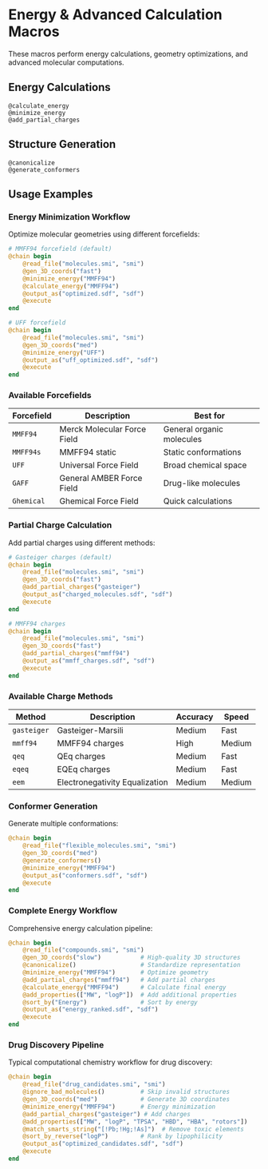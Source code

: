# Energy & Advanced Calculation Macros

These macros perform energy calculations, geometry optimizations, and advanced molecular computations.

## Energy Calculations

```@docs
@calculate_energy
@minimize_energy
@add_partial_charges
```

## Structure Generation

```@docs
@canonicalize
@generate_conformers
```

## Usage Examples

### Energy Minimization Workflow

Optimize molecular geometries using different forcefields:

```julia
# MMFF94 forcefield (default)
@chain begin
    @read_file("molecules.smi", "smi")
    @gen_3D_coords("fast")
    @minimize_energy("MMFF94")
    @calculate_energy("MMFF94")
    @output_as("optimized.sdf", "sdf")
    @execute
end

# UFF forcefield
@chain begin
    @read_file("molecules.smi", "smi")
    @gen_3D_coords("med")
    @minimize_energy("UFF")
    @output_as("uff_optimized.sdf", "sdf")
    @execute
end
```

### Available Forcefields

| Forcefield | Description | Best for |
|------------|-------------|----------|
| `MMFF94` | Merck Molecular Force Field | General organic molecules |
| `MMFF94s` | MMFF94 static | Static conformations |
| `UFF` | Universal Force Field | Broad chemical space |
| `GAFF` | General AMBER Force Field | Drug-like molecules |
| `Ghemical` | Ghemical Force Field | Quick calculations |

### Partial Charge Calculation

Add partial charges using different methods:

```julia
# Gasteiger charges (default)
@chain begin
    @read_file("molecules.smi", "smi")
    @gen_3D_coords("fast")
    @add_partial_charges("gasteiger")
    @output_as("charged_molecules.sdf", "sdf")
    @execute
end

# MMFF94 charges
@chain begin
    @read_file("molecules.smi", "smi")
    @gen_3D_coords("fast")
    @add_partial_charges("mmff94")
    @output_as("mmff_charges.sdf", "sdf")
    @execute
end
```

### Available Charge Methods

| Method | Description | Accuracy | Speed |
|--------|-------------|----------|-------|
| `gasteiger` | Gasteiger-Marsili | Medium | Fast |
| `mmff94` | MMFF94 charges | High | Medium |
| `qeq` | QEq charges | Medium | Fast |
| `eqeq` | EQEq charges | Medium | Fast |
| `eem` | Electronegativity Equalization | Medium | Medium |

### Conformer Generation

Generate multiple conformations:

```julia
@chain begin
    @read_file("flexible_molecules.smi", "smi")
    @gen_3D_coords("med")
    @generate_conformers()
    @minimize_energy("MMFF94")
    @output_as("conformers.sdf", "sdf")
    @execute
end
```

### Complete Energy Workflow

Comprehensive energy calculation pipeline:

```julia
@chain begin
    @read_file("compounds.smi", "smi")
    @gen_3D_coords("slow")           # High-quality 3D structures
    @canonicalize()                  # Standardize representation
    @minimize_energy("MMFF94")       # Optimize geometry
    @add_partial_charges("mmff94")   # Add partial charges
    @calculate_energy("MMFF94")      # Calculate final energy
    @add_properties(["MW", "logP"])  # Add additional properties
    @sort_by("Energy")               # Sort by energy
    @output_as("energy_ranked.sdf", "sdf")
    @execute
end
```

### Drug Discovery Pipeline

Typical computational chemistry workflow for drug discovery:

```julia
@chain begin
    @read_file("drug_candidates.smi", "smi")
    @ignore_bad_molecules()          # Skip invalid structures
    @gen_3D_coords("med")            # Generate 3D coordinates
    @minimize_energy("MMFF94")       # Energy minimization
    @add_partial_charges("gasteiger") # Add charges
    @add_properties(["MW", "logP", "TPSA", "HBD", "HBA", "rotors"])
    @match_smarts_string("[!Pb;!Hg;!As]")  # Remove toxic elements
    @sort_by_reverse("logP")         # Rank by lipophilicity
    @output_as("optimized_candidates.sdf", "sdf")
    @execute
end
```
